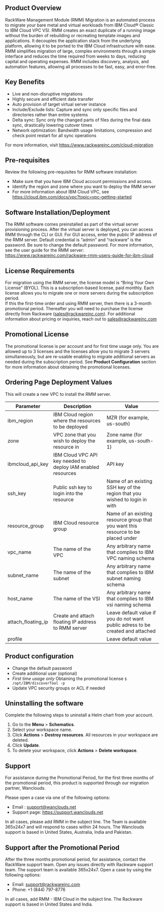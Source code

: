 
## Product Overview
RackWare Management Module (RMM) Migration is an automated process to migrate your bare metal and virtual workloads from IBM Cloud® Classic to IBM Cloud VPC VSI. 
RMM creates an exact duplicate of a running image without the burden of rebuilding or recreating template images and applications. It decouples the application stack from the underlying platform, allowing it to be ported to the IBM Cloud infrastructure with ease. 
RMM simplifies migration of large, complex environments through a simple interface and reduces the time required from weeks to days, reducing capital and operating expenses. RMM includes discovery, analysis, and automation features, allowing all processes to be fast, easy, and error-free.

## Key Benefits
-	Live and non-disruptive migrations 
-	Highly secure and efficient data transfer 
-	Auto provision of target virtual server instance 
-	Include/Exclude lists: Capture and sync only specific files and directories rather than entire systems 
-	Delta sync: Sync only the changed parts of files during the final data sync, drastically lowering cutover times 
-	Network optimization: Bandwidth usage limitations, compression and check point restart for all sync operations 
 
For more information, visit https://www.rackwareinc.com/cloud-migration 

## Pre-requisites
Review the following pre-requisites for RMM software installation:  
-	Make sure that you have IBM Cloud account permissions and access. 
-	Identify the region and zone where you want to deploy the RMM server 
-	For more information about IBM Cloud VPC, see https://cloud.ibm.com/docs/vpc?topic=vpc-getting-started

## Software Installation/Deployment
The RMM software comes preinstalled as part of the virtual server provisioning process. After the virtual server is deployed, you can access RMM through the CLI or GUI. For GUI access, enter the public IP address of the RMM server. Default credential is “admin” and “rackware” is the password. Be sure to change the default password. 
For more information, see the user guide for the RMM server: https://www.rackwareinc.com/rackware-rmm-users-guide-for-ibm-cloud

## License Requirements
For migration using the RMM server, the license model is “Bring Your Own License” (BYOL). This is a subscription-based license, paid monthly. Each license allows you to migrate one or more servers during the subscription period.  
 If this the first-time order and using RMM server, then there is a 
3-month promotional period. Thereafter you will need to purchase the license directly from Rackware (sales@rackwareinc.com). 
For additional information about pricing or inquiries, reach out to sales@rackwareinc.com

## Promotional License
The promotional license is per account and for first time usage only. You are allowed up to 3 licenses and the licenses allow you to migrate 3 servers simultaneously, but are re-usable enabling to migrate additional servers as needed during the subscription period. See **Product Configuration** section for more information about obtaining the promotional licenses.

## Ordering Page Deployment Values
This will create a new VPC to install the RMM server.

| Parameter | Description | Value |
| --- | --- | --- |
| ibm_region | IBM Cloud region where the resources to be deployed | MZR (for example, us-south) |
| zone | VPC zone that you wish to deploy the resource in | Zone name (for example, us-south-1) |
| ibmcloud_api_key | IBM Cloud VPC API key needed to deploy IAM enabled resources | API key |
| ssh_key | Public ssh key to login into the resource | Name of an existing SSH key of the region that you wished to login in with |
| resource_group | IBM Cloud resource group | Name of an existing resource group that you want this resource to be placed under |
| vpc_name | The name of the VPC | Any arbitrary name that complies to IBM VPC naming schema |
| subnet_name | The name of the subnet | Any arbitrary name that complies to IBM subnet naming schema |
| host_name | The name of the VSI | Any arbitrary name that complies to IBM vsi naming schema |
| attach_floating_ip | Create and attach floating IP address to RMM server | Leave default value if you do not want public adress to be created and attached |
| profile | | Leave default value |

## Product configuration
- Change the default password
- Create additional user (optional)
- *First time usage only* Obtaining the promotional license `$ /opt/IBM/discoverTool -p`
- Update VPC security groups or ACL if needed

## Uninstalling the software
Complete the following steps to uninstall a Helm chart from your account. 

1. Go to the **Menu** > **Schematics**.
2. Select your workspace name. 
3. Click **Actions** > **Destroy resources**. All resources in your workspace are deleted.
4. Click **Update**.
5. To delete your workspace, click **Actions** > **Delete workspace**.

## Support
For assistance during the Promotional Period, for the first three months of the promotional period, this product is supported through our migration partner, Wanclouds.

Please open a case via one of the following options:
- Email : support@wanclouds.net
- Support page: https://support.wanclouds.net

In all cases, please add RMM in the subject line.
The Team is available 365x24x7 and will respond to cases within 24 hours.
The Wanclouds support is based in United States, Australia, India and Pakistan.

## Support after the Promotional Period
After the three months promotional period, for assistance, contact the RackWare support team.
Open any issues directly with Rackware support team. The support team is available 365x24x7.
Open a case by using the following options: 
-	Email: support@rackwareinc.com 
-	Phone: +1 (844) 797-8776

In all cases, add RMM - IBM Cloud in the subject line. The Rackware support is based in United States and India.
